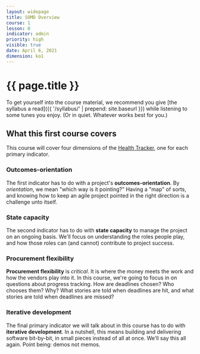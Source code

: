 ```yaml
---
layout: widepage
title: SOMD Overview
course: 1
lesson: 0
indicator: admin
priority: high
visible: true
date: April 6, 2021
dimension: ko1
---
```


# {{ page.title }}

To get yourself into the course material, we recommend you give [the syllabus a read]({{ '/syllabus/' | prepend: site.baseurl }}) while listening to some tunes you enjoy. (Or in quiet. Whatever works best for you.)

## What this first course covers

This course will cover four dimensions of the [Health Tracker](https://federalist-eb7b399c-56d9-4c6b-b524-27e0627cdd86.app.cloud.gov/site/jadudm/cms-htmd/rubric/), one for each primary indicator.

### Outcomes-orientation

The first indicator has to do with a project's **outcomes-orientation**. By *orientation*, we mean "which way is it pointing?" Having a "map" of sorts, and knowing how to keep an agile project pointed in the right direction is a challenge unto itself.

### State capacity

The second indicator has to do with **state capacity** to manage the project on an ongoing basis. We'll focus on understanding the roles people play, and how those roles can (and cannot) contribute to project success.

### Procurement flexibility

**Procurement flexibility** is *critical*. It is where the money meets the work and how the vendors play into it. In this course, we're going to focus in on questions about progress tracking. How are deadlines chosen? Who chooses them? Why? What stories are told when deadlines are hit, and what stories are told when deadlines are missed?

### Iterative development

The final primary indicator we will talk about in this course has to do with **iterative development**. In a nutshell, this means building and delivering software bit-by-bit, in small pieces instead of all at once. We'll say this all again. Point being: demos not memos.
